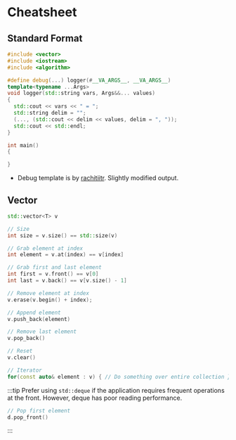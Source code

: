 # Cheatsheet

## Standard Format

```cpp
#include <vector>
#include <iostream>
#include <algorithm>

#define debug(...) logger(#__VA_ARGS__, __VA_ARGS__)
template<typename ...Args>
void logger(std::string vars, Args&&... values)
{
  std::cout << vars << " = ";
  std::string delim = "";
  (..., (std::cout << delim << values, delim = ", "));
  std::cout << std::endl;
}

int main()
{

}
```

- Debug template is by [rachitiitr](https://codeforces.com/blog/entry/91347). Slightly modified output.

## Vector

```cpp
std::vector<T> v

// Size
int size = v.size() == std::size(v)

// Grab element at index
int element = v.at(index) == v[index]

// Grab first and last element
int first = v.front() == v[0]
int last = v.back() == v[v.size() - 1]

// Remove element at index
v.erase(v.begin() + index);

// Append element
v.push_back(element)

// Remove last element
v.pop_back()

// Reset
v.clear()

// Iterator
for(const auto& element : v) { // Do something over entire collection }
```

:::tip
Prefer using `std::deque` if the application requires frequent operations at the front. However, deque has poor reading performance.

```cpp
// Pop first element
d.pop_front()
```

:::
